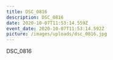 ```yaml
---
title: DSC_0816
description: DSC_0816
date: 2020-10-07T11:53:14.559Z
event_date: 2020-10-07T11:53:14.592Z
picture: /images/uploads/dsc_0816.jpg
---
```

DSC_0816